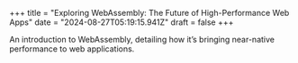+++
title = "Exploring WebAssembly: The Future of High-Performance Web Apps"
date = "2024-08-27T05:19:15.941Z"
draft = false
+++

  An introduction to WebAssembly, detailing how it’s bringing near-native performance to web applications.
        